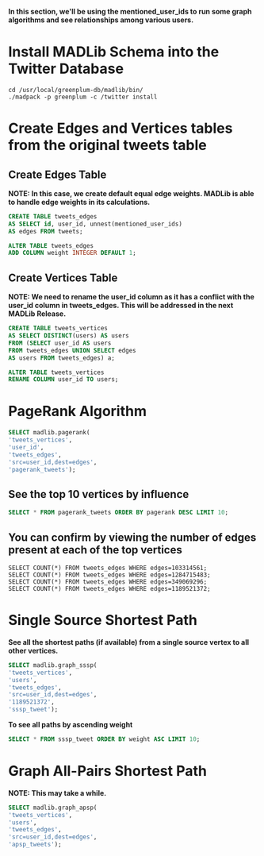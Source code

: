 **In this section, we'll be using the mentioned_user_ids to run some graph algorithms and see relationships among various users.**

# Install MADLib Schema into the Twitter Database
```
cd /usr/local/greenplum-db/madlib/bin/
./madpack -p greenplum -c /twitter install
```

# Create Edges and Vertices tables from the original tweets table

## Create Edges Table
**NOTE: In this case, we create default equal edge weights. MADLib is able to handle edge weights in its calculations.**
```sql
CREATE TABLE tweets_edges 
AS SELECT id, user_id, unnest(mentioned_user_ids) 
AS edges FROM tweets;
```

```sql
ALTER TABLE tweets_edges
ADD COLUMN weight INTEGER DEFAULT 1;
```

## Create Vertices Table
**NOTE: We need to rename the user_id column as it has a conflict with the user_id column in tweets_edges. This will be addressed in the next MADLib Release.**

```sql
CREATE TABLE tweets_vertices 
AS SELECT DISTINCT(users) AS users 
FROM (SELECT user_id AS users 
FROM tweets_edges UNION SELECT edges 
AS users FROM tweets_edges) a;
```

```sql
ALTER TABLE tweets_vertices 
RENAME COLUMN user_id TO users;
```

# PageRank Algorithm
```sql
SELECT madlib.pagerank(
'tweets_vertices', 
'user_id', 
'tweets_edges', 
'src=user_id,dest=edges', 
'pagerank_tweets');
```

## See the top 10 vertices by influence
```sql
SELECT * FROM pagerank_tweets ORDER BY pagerank DESC LIMIT 10;
```

## You can confirm by viewing the number of edges present at each of the top vertices
```
SELECT COUNT(*) FROM tweets_edges WHERE edges=103314561;
SELECT COUNT(*) FROM tweets_edges WHERE edges=1284715483;
SELECT COUNT(*) FROM tweets_edges WHERE edges=349069296;
SELECT COUNT(*) FROM tweets_edges WHERE edges=1189521372;
```

# Single Source Shortest Path
**See all the shortest paths (if available) from a single source vertex to all other vertices.**
```sql
SELECT madlib.graph_sssp(
'tweets_vertices', 
'users', 
'tweets_edges', 
'src=user_id,dest=edges', 
'1189521372', 
'sssp_tweet');
```
**To see all paths by ascending weight**
```sql
SELECT * FROM sssp_tweet ORDER BY weight ASC LIMIT 10;
```

# Graph All-Pairs Shortest Path
**NOTE: This may take a while.**

```sql
SELECT madlib.graph_apsp(
'tweets_vertices', 
'users', 
'tweets_edges', 
'src=user_id,dest=edges', 
'apsp_tweets');
```

